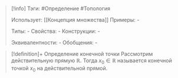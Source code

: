 > [!info]
> Тэги: #Определение #Топология  
> 
> Использует: [[Концепция множества]]
> Примеры: *-*
> 
> Типы: *-*
> Свойства: *-*
> Конструкции: *-*
> 
> Эквивалентности: *-*
> Обобщения: *-*

> [!definition]+ Определение конечной точки
> Рассмотрим действительную прямую $\mathbb{R}$. Тогда $x_0 \in \mathbb{R}$ называется конечной точкой $x_0$ на действительной прямой.    